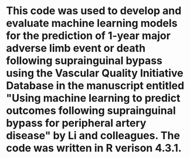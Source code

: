 # This code was used to develop and evaluate machine learning models for the prediction of 1-year major adverse limb event or death following suprainguinal bypass using the Vascular Quality Initiative Database in the manuscript entitled "Using machine learning to predict outcomes following suprainguinal bypass for peripheral artery disease" by Li and colleagues. The code was written in R verison 4.3.1.

